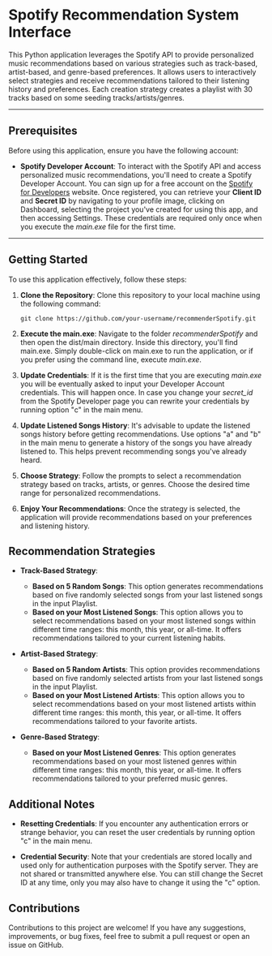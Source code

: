 # Spotify Recommendation System Interface

This Python application leverages the Spotify API to provide personalized music recommendations based on various strategies such as track-based, artist-based, and genre-based preferences. It allows users to interactively select strategies and receive recommendations tailored to their listening history and preferences. Each creation strategy creates a playlist with 30 tracks based on some seeding tracks/artists/genres.

---

## Prerequisites

Before using this application, ensure you have the following account:

- **Spotify Developer Account**: To interact with the Spotify API and access personalized music recommendations, you'll need to create a Spotify Developer Account. You can sign up for a free account on the [Spotify for Developers](https://developer.spotify.com/) website. Once registered, you can retrieve your **Client ID** and **Secret ID** by navigating to your profile image, clicking on Dashboard, selecting the project you've created for using this app, and then accessing Settings. These credentials are required only once when you execute the _main.exe_ file for the first time.


---

## Getting Started

To use this application effectively, follow these steps:

1. **Clone the Repository**: Clone this repository to your local machine using the following command:
   ```
   git clone https://github.com/your-username/recommenderSpotify.git
   ```
2. **Execute the main.exe**: Navigate to the folder _recommenderSpotify_ and then open the dist/main directory. Inside this directory, you'll find main.exe. Simply double-click on main.exe to run the application, or if you prefer using the command line, execute _main.exe_.

3. **Update Credentials**: If it is the first time that you are executing _main.exe_ you will be eventually asked to input your Developer Account credentials. This will happen once. In case you change your _secret_id_ from the Spotify Developer page you can rewrite your credentials by running option "c" in the main menu. 

5. **Update Listened Songs History**: It's advisable to update the listened songs history before getting recommendations. Use options "a" and "b" in the main menu to generate a history of the songs you have already listened to. This helps prevent recommending songs you've already heard.

6. **Choose Strategy**: Follow the prompts to select a recommendation strategy based on tracks, artists, or genres. Choose the desired time range for personalized recommendations.

7. **Enjoy Your Recommendations**: Once the strategy is selected, the application will provide recommendations based on your preferences and listening history.

## Recommendation Strategies
- **Track-Based Strategy**:
  - **Based on 5 Random Songs**: This option generates recommendations based on five randomly selected songs from your last listened songs in the input Playlist.
  - **Based on your Most Listened Songs**: This option allows you to select recommendations based on your most listened songs within different time ranges: this month, this year, or all-time. It offers recommendations tailored to your current listening habits.

- **Artist-Based Strategy**:
  - **Based on 5 Random Artists**: This option provides recommendations based on five randomly selected artists from your last listened songs in the input Playlist. 
  - **Based on your Most Listened Artists**: This option allows you to select recommendations based on your most listened artists within different time ranges: this month, this year, or all-time. It offers recommendations tailored to your favorite artists.

- **Genre-Based Strategy**:
  - **Based on your Most Listened Genres**: This option generates recommendations based on your most listened genres within different time ranges: this month, this year, or all-time. It offers recommendations tailored to your preferred music genres.


## Additional Notes

- **Resetting Credentials**: If you encounter any authentication errors or strange behavior, you can reset the user credentials by running option "c" in the main menu.

- **Credential Security**: Note that your credentials are stored locally and used only for authentication purposes with the Spotify server. They are not shared or transmitted anywhere else. You can still change the Secret ID at any time, only you may also have to change it using the "c" option. 

## Contributions

Contributions to this project are welcome! If you have any suggestions, improvements, or bug fixes, feel free to submit a pull request or open an issue on GitHub.
